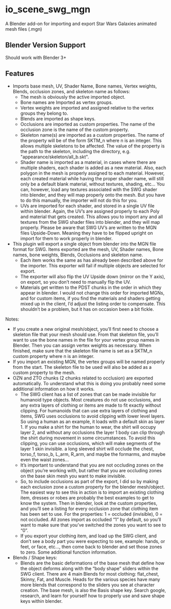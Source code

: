 # io_scene_swg_mgn
A Blender add-on for importing and export Star Wars Galaxies animated mesh files (.mgn)
## Blender Version Support
Should work with Blender 3+
## Features
* Imports base mesh, UV, Shader Name, Bone names, Vertex weights, Blends, occlusion zones, and skeleton name as follows:
  * The mesh is obviously the active imported object.
  * Bone names are Imported as vertex groups.
  * Vertex weights are imported and assigned relative to the vertex groups they belong to.
  * Blends are imported as shape keys.
  * Occlusions are imported as custom properties. The name of the occlusion zone is the name of the custom property.
  * Skeleton name(s) are imported as a custom properties. The name of the property will be of the form SKTM_n where n is an integer. This allows multiple skeletons to be affected. The value of the property is the path to the skeleton, including the directory, e.g. "appearance/skeleton/all_b.skt".
  * Shader name is imported as a material, in cases where there are multiple shaders, each shader is added as a new material.  Also,  each polygon in the mesh is properly assigned to each material.  However, each created material while having the proper shader name, will still only be a default blank material, without textures, shading, etc…  You can, however, load any textures associated with the SWG shader into blender, and they will map properly onto the mesh.  But you have to do this manually, the importer will not do this for you. 
  * UVs are imported for each shader, and stored in a single UV file within blender.  Again, the UV’s are assigned properly to each Poly and material that gets created.  This allows you to import any and all textures from the SWG shader files into blender, and they will map properly.   Please be aware that SWG UV’s are written to the MGN files Upside-Down.  Meaning they have to be flipped upright on import for them to work properly in blender.   
* This plugin will export a single object from blender into the MGN file format for SWG.  Items exported are the mesh, UV, Shader names, Bone names, bone weights, Blends, Occlusions and skeleton name.
  * Each item works the same as has already been described above for the importer.   This exporter will fail if multiple objects are selected for export.
  * The exporter will also flip the UV Upside down (mirror on the Y axis), on export,  so you don’t need to manually flip the UV.
  * Materials get written to the PDST chunks in the order in which they appear in blender.  I would not change this order for imported MGNs, and for custom items, if you find the materials and shaders getting mixed up in the client,  I’d adjust the listing order to compensate.  This shouldn’t be a problem,  but it has on occasion been a bit fickle.

Notes: 
* If you create a new original mesh/object, you’ll first need to choose a skeleton file that your mesh should use.  From that skeleton file, you’ll want to use the bone names in the file for your vertex group names in Blender.  Then you can assign vertex weights as necessary.  When finished, make sure that the skeleton file name is set as a SKTM_n custom property where n is an integer. 
* If you import an existing MGN,  the vertex groups will be named properly from the start.  The skeleton file to be used will also be added as a custom property to the mesh. 
* OZN and ZTO chunks (2 chunks related to occlusion) are exported automatically. To understand what this is doing you probably need some additional information on how it works.
  * The SWG client has a list of zones that can be made invisible for humanoid type objects.  Most creatures do not use occlusions, and any extra layers of clothing or items are made to fit exactly without clipping.  For humanoids that can use extra layers of clothing and items,  SWG uses occlusions to avoid clipping with lower level layers.  So using a human as an example,  it loads with a default skin as layer 1.  If you make a shirt for the human to wear,  the shirt will occupy layer 2,  and without any occlusions the layer 1 body can clip through the shirt during movement in some circumstances.  To avoid this clipping, you can use occlusions, which will make segments of the layer 1 skin invisible.  a long sleeved shirt will occlude the chest, torso_f, torso_b, L_arm, R_arm, and maybe the formarms, and maybe even the waist zones… 
  * It’s important to understand that you are not occluding zones on the object you’re working with, but rather that you are occluding zones on the base skin mesh you want to make invisible.
  * So, to include occlusions as part of the export, I did so by making each exclusion zone a custom property for the blender mesh/object.   The easiest way to see this in action is to import an existing clothing item,  dresses or robes are probably the best examples to get to know the system.  Then in blender,  look at the custom properties, and you’ll see a listing for every occlusion zone that clothing item has been set to use.   For the properties:  1 = occluded (invisible),  0 = not occluded.  All zones import as occluded “1” by default, so you’ll want to make sure that you’ve switched the zones you want to see to “0”.
  * If you export your clothing item, and load up the SWG client, and don’t see a body part you were expecting to see,  example:  hands, or feet, or face, etc…,   then come back to blender and set those zones to zero.
Some additional function information.
* Blends / Shape keys:
  * Blends are the basic deformations of the base mesh that define how the object deforms along with the “body shape” sliders within the SWG client.  There are 4 main Blends for most clothing:  flat_chest, Skinny, Fat, and Muscle.  Heads for the various species have many more blends that correspond to the sliders you see at character creation. The base mesh, is also the Basis shape key.  Search google,  research, and learn for yourself how to properly use and save shape keys within blender.
